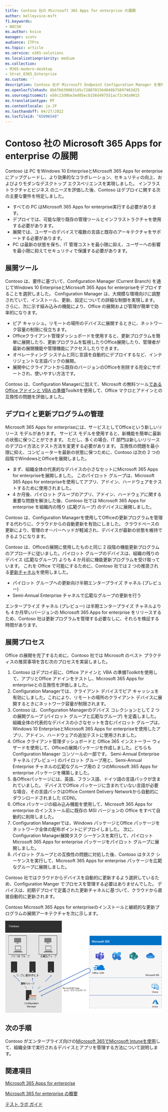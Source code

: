 ```yaml
---
title: Contoso 社の Microsoft 365 Apps for enterprise の展開
author: kelleyvice-msft
f1.keywords:
- NOCSH
ms.author: kvice
manager: scotv
audience: ITPro
ms.topic: article
ms.service: o365-solutions
ms.localizationpriority: medium
ms.collection:
- M365-modern-desktop
- Strat_O365_Enterprise
ms.custom: ''
description: Contoso 社が Microsoft Endpoint Configuration Manager を使用して Microsoft 365 Apps for enterprise を展開する方法について説明します。
ms.openlocfilehash: 8b6fb639083145c728870156d848b75897483d25
ms.sourcegitcommit: e50c13d9be3ed05ecb156d497551acf2c9da9015
ms.translationtype: MT
ms.contentlocale: ja-JP
ms.lasthandoff: 04/27/2022
ms.locfileid: "65096548"
---
```

# <a name="microsoft-365-apps-for-enterprise-deployment-for-contoso"></a>Contoso 社の Microsoft 365 Apps for enterprise の展開

Contoso は PC をWindows 10 EnterpriseとMicrosoft 365 Apps for enterpriseにアップグレードし、より効果的なコラボレーション、セキュリティの向上、およびよりモダンなデスクトップ エクスペリエンスを実現しました。 インフラストラクチャとビジネス のニーズを評価した後、Contoso はデプロイに関する次の主要な要件を特定しました。

- すべての PC はMicrosoft 365 Apps for enterprise実行する必要があります。
- デプロイでは、可能な限り既存の管理ツールとインフラストラクチャを使用する必要があります。
- 展開では、ユーザーのデバイスで複数の言語と既存のアーキテクチャをサポートする必要があります。
- PC は最新の状態を保ち、IT 管理コストを最小限に抑え、ユーザーへの影響を最小限に抑えてセキュリティで保護する必要があります。

## <a name="deployment-tools"></a>展開ツール

Contoso は、要件に基づいて、Configuration Manager (Current Branch) を通じてWindows 10 EnterpriseとMicrosoft 365 Apps for enterpriseをデプロイすることを選択しました。 Configuration Manager は、大規模な環境向けに調整されていて、インストール、更新、設定についての詳細な制御を実現します。 さらに、次に示す組み込みの機能により、Office の展開および管理が簡単で効率的になります。

- ピア キャッシュ。リモートの場所のデバイスに展開するときに、ネットワーク容量の制限に役立ちます。
- Officeクライアント管理ダッシュボードを使用すると、更新プログラムを簡単に展開したり、更新プログラムを監視したりOffice展開したり、管理者が最新の展開機能や管理機能にアクセスしたりできます。
- オペレーティング システムと同じ言語を自動的にデプロイするなど、インテリジェントな言語パックの展開。
- 展開中にクライアントから既存のバージョンのOfficeを削除する完全にサポートされ、使いやすい方法です。

Contoso は、Configuration Managerに加えて、Microsoft の無料ツール[である Office アドインと VBA の準備](/deployoffice/readiness-toolkit-application-compatibility-microsoft-365-apps)Toolkitを使用して、Office マクロとアドインとの互換性の問題を評価しました。

## <a name="managing-deployment-and-updates"></a>デプロイと更新プログラムの管理

Microsoft 365 Apps for enterpriseには、サービスとしてOfficeという新しいリリース モデルがあります。 サービス モデルを使用すると、新機能を簡単に最新の状態に保つことができます。 ただし、多くの場合、IT 部門は新しいリリースのデプロイ方法とテスト方法を変更する必要があります。 互換性の問題を最小限に抑え、コンピューターを最新の状態に保つために、Contoso は次の 2 つの段階でWindowsとOfficeを展開しました。

- まず、組織全体の代表的なデバイスの小さなセットにMicrosoft 365 Apps for enterpriseを展開しました。 このパイロット グループは、Microsoft 365 Apps for enterpriseを使用してアプリ、アドイン、ハードウェアをテストするために使用されました。
- 4 か月後、パイロット グループのアプリ、アドイン、ハードウェアに関する重要な問題を解決した後、Contoso 社では Microsoft 365 Apps for enterprise を組織内の残り (広範グループ) のデバイスに展開しました。

Contoso は、Configuration Managerを使用してOfficeの更新プログラムを管理する代わりに、クラウドからの自動更新を有効にしました。 クラウドベースの更新により、管理のオーバーヘッドが軽減され、デバイスが最新の状態を維持できるようになります。

Contoso は、Officeの展開に使用したものと同じ 2 段階の機能更新プログラムのアプローチに従いました。パイロット グループのデバイスは、組織の残りのデバイス (広範なグループ) よりも 4 か月前に機能更新プログラムを受け取っています。 これを Office で可能にするために、Contoso 社では 2 つの推奨される[更新チャネル](/DeployOffice/overview-update-channels)を使用しました。

- パイロット グループへの更新向け半期エンタープライズ チャネル (プレビュー)
- Semi-Annual Enterprise チャネルで広範なグループの更新を行う

エンタープライズ チャネル (プレビュー) は半期エンタープライズ チャネルよりも 4 か月早いバージョンの Microsoft 365 Apps for enterprise をリリースするため、Contoso 社は更新プログラムを管理する必要なしに、それらを検証する時間があります。

## <a name="deployment-process"></a>展開プロセス

Office の展開を完了するために、Contoso 社では Microsoft のベスト プラクティスの推奨事項を含む次のプロセスを実装しました。

1. Contoso はデプロイ前に、Office アドインと VBA の準備Toolkitを使用して、アプリとOffice アドインをテストし、Microsoft 365 Apps for enterpriseとの互換性を評価しました。
1. Configuration Managerでは、クライアント デバイスでピア キャッシュを有効にしました。これにより、リモートの場所のクライアント デバイスに展開するときにネットワーク容量が制限されます。 
1. Contoso は、Configuration Managerのデバイス コレクションとして 2 つの展開グループ (パイロット グループと広範なグループ) を定義しました。 組織全体の代表的なデバイスの小さなセットを含むパイロット グループは、Windows 10 EnterpriseとMicrosoft 365 Apps for enterpriseを使用したアプリ、アドイン、ハードウェアの追加テストに使用されました。
1. Office クライアント管理ダッシュボードと Office 365 インストーラー ウィザードを使用して、Officeの展開パッケージを作成しました。どちらもConfiguration Manager コンソールの一部です。 Semi-Annual Enterprise チャネル (プレビュー) のパイロット グループ用と、Semi-Annual Enterprise チャネルの広範なグループ用の 2 つのMicrosoft 365 Apps for enterprise パッケージを構築しました。
2. 各Officeパッケージには、英語、フランス語、ドイツ語の言語パックが含まれていました。 デバイスでOffice パッケージに含まれていない言語が必要な場合、その言語パックはOffice Content Delivery Networkから自動的にダウンロードされました (CDN)。
3. Office パッケージの組み込み機能を使用して、Microsoft 365 Apps for enterprise のインストール前に既存の MSI バージョンの Office をすべて自動的に削除しました。
4. Configuration Managerでは、Windows パッケージとOffice パッケージをネットワーク全体の配布ポイントにデプロイしました。 次に、Configuration Manager展開タスク シーケンスを実行して、パイロット Microsoft 365 Apps for enterprise パッケージをパイロット グループに展開しました。
5. パイロット グループとの互換性の問題に対処した後、Contoso はタスク シーケンスを実行して、Microsoft 365 Apps for enterprise パッケージを広範なグループに展開しました。

Contoso 社ではクラウドからデバイスを自動的に更新するよう選択しているため、Configuration Manger でプロセスを管理する必要はありませんでした。 デバイスは、初期デプロイで定義された更新チャネルに基づいて、クラウドから直接自動的に更新されます。

Contoso Microsoft 365 Apps for enterpriseのインストールと継続的な更新プログラムの展開アーキテクチャを次に示します。

![Microsoft 365 Apps for enterprise用の Contoso デプロイ インフラストラクチャ。](../media/contoso-o365pp/contoso-o365pp-fig1.png)
 
## <a name="next-step"></a>次の手順

Contoso がエンタープライズ向けの[Microsoft 365でMicrosoft Intuneを使用](contoso-mdm.md)して、組織全体で実行されるデバイスとアプリを管理する方法について説明します。

## <a name="see-also"></a>関連項目

[Microsoft 365 Apps for enterprise](/deployoffice/deployment-guide-microsoft-365-apps)

[Microsoft 365 for enterprise の概要](microsoft-365-overview.md)

[テスト ラボ ガイド](m365-enterprise-test-lab-guides.md)
